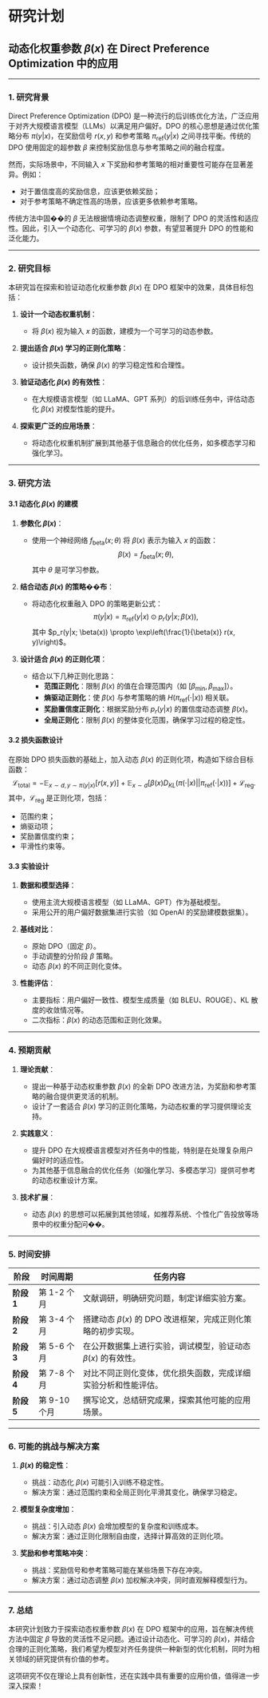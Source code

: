 
# 研究计划


## **动态化权重参数 $\beta(x)$ 在 Direct Preference Optimization 中的应用**

---

### **1. 研究背景**

Direct Preference Optimization (DPO) 是一种流行的后训练优化方法，广泛应用于对齐大规模语言模型（LLMs）以满足用户偏好。DPO 的核心思想是通过优化策略分布 $\pi(y|x)$，在奖励信号 $r(x, y)$ 和参考策略 $\pi_{\text{ref}}(y|x)$ 之间寻找平衡。传统的 DPO 使用固定的超参数 $\beta$ 来控制奖励信息与参考策略之间的融合程度。

然而，实际场景中，不同输入 $x$ 下奖励和参考策略的相对重要性可能存在显著差异。例如：
- 对于置信度高的奖励信息，应该更依赖奖励；
- 对于参考策略不确定性高的场景，应该更多依赖参考策略。

传统方法中固��的 $\beta$ 无法根据情境动态调整权重，限制了 DPO 的灵活性和适应性。因此，引入一个动态化、可学习的 $\beta(x)$ 参数，有望显著提升 DPO 的性能和泛化能力。

---

### **2. 研究目标**

本研究旨在探索和验证动态化权重参数 $\beta(x)$ 在 DPO 框架中的效果，具体目标包括：

1. **设计一个动态权重机制**：
   - 将 $\beta(x)$ 视为输入 $x$ 的函数，建模为一个可学习的动态参数。

2. **提出适合 $\beta(x)$ 学习的正则化策略**：
   - 设计损失函数，确保 $\beta(x)$ 的学习稳定性和合理性。

3. **验证动态化 $\beta(x)$ 的有效性**：
   - 在大规模语言模型（如 LLaMA、GPT 系列）的后训练任务中，评估动态化 $\beta(x)$ 对模型性能的提升。

4. **探索更广泛的应用场景**：
   - 将动态化权重机制扩展到其他基于信息融合的优化任务，如多模态学习和强化学习。

---

### **3. 研究方法**

#### 3.1 动态化 $\beta(x)$ 的建模

1. **参数化 $\beta(x)$**：
   - 使用一个神经网络 $f_{\text{beta}}(x; \theta)$ 将 $\beta(x)$ 表示为输入 $x$ 的函数：
     $$
     \beta(x) = f_{\text{beta}}(x; \theta),
     $$
     其中 $\theta$ 是可学习参数。

2. **结合动态 $\beta(x)$ 的策略��布**：
   - 将动态化权重融入 DPO 的策略更新公式：
     $$
     \pi(y|x) = \pi_{\text{ref}}(y|x) \odot p_r(y|x; \beta(x)),
     $$
     其中 $p_r(y|x; \beta(x)) \propto \exp\left(\frac{1}{\beta(x)} r(x, y)\right)$。

3. **设计适合 $\beta(x)$ 的正则化项**：
   - 结合以下几种正则化思路：
     - **范围正则化**：限制 $\beta(x)$ 的值在合理范围内（如 $[\beta_{\text{min}}, \beta_{\text{max}}]$）。
     - **熵驱动正则化**：使 $\beta(x)$ 与参考策略的熵 $H(\pi_{\text{ref}}(\cdot|x))$ 相关联。
     - **奖励置信度正则化**：根据奖励分布 $p_r(y|x)$ 的置信度动态调整 $\beta(x)$。
     - **全局正则化**：限制 $\beta(x)$ 的整体变化范围，确保学习过程的稳定性。

#### 3.2 损失函数设计

在原始 DPO 损失函数的基础上，加入动态 $\beta(x)$ 的正则化项，构造如下综合目标函数：
$$
\mathcal{L}_{\text{total}} = -\mathbb{E}_{x \sim d, y \sim \pi(y|x)}\left[r(x, y)\right] + \mathbb{E}_{x \sim d}\left[\beta(x) D_{KL}(\pi(\cdot|x) || \pi_{\text{ref}}(\cdot|x))\right] + \mathcal{L}_{\text{reg}}.
$$
其中，$\mathcal{L}_{\text{reg}}$ 是正则化项，包括：
- 范围约束；
- 熵驱动项；
- 奖励置信度约束；
- 平滑性约束等。

#### 3.3 实验设计

1. **数据和模型选择**：
   - 使用主流大规模语言模型（如 LLaMA、GPT）作为基础模型。
   - 采用公开的用户偏好数据集进行实验（如 OpenAI 的奖励建模数据集）。

2. **基线对比**：
   - 原始 DPO（固定 $\beta$）。
   - 手动调整的分阶段 $\beta$ 策略。
   - 动态 $\beta(x)$ 的不同正则化变体。

3. **性能评估**：
   - 主要指标：用户偏好一致性、模型生成质量（如 BLEU、ROUGE）、KL 散度的收敛情况等。
   - 二次指标：$\beta(x)$ 的动态范围和正则化效果。

---

### **4. 预期贡献**

1. **理论贡献**：
   - 提出一种基于动态权重参数 $\beta(x)$ 的全新 DPO 改进方法，为奖励和参考策略的融合提供更灵活的机制。
   - 设计了一套适合 $\beta(x)$ 学习的正则化策略，为动态权重的学习提供理论支持。

2. **实践意义**：
   - 提升 DPO 在大规模语言模型对齐任务中的性能，特别是在处理复杂用户偏好时的适应性。
   - 为其他基于信息融合的优化任务（如强化学习、多模态学习）提供可参考的动态权重设计方案。

3. **技术扩展**：
   - 动态 $\beta(x)$ 的思想可以拓展到其他领域，如推荐系统、个性化广告投放等场景中的权重分配问��。

---

### **5. 时间安排**

| 阶段          | 时间周期       | 任务内容                                                       |
|---------------|---------------|---------------------------------------------------------------|
| **阶段 1**   | 第 1-2 个月   | 文献调研，明确研究问题，制定详细实验方案。                               |
| **阶段 2**   | 第 3-4 个月   | 搭建动态 $\beta(x)$ 的 DPO 改进框架，完成正则化策略的初步实现。          |
| **阶段 3**   | 第 5-6 个月   | 在公开数据集上进行实验，调试模型，验证动态 $\beta(x)$ 的有效性。          |
| **阶段 4**   | 第 7-8 个月   | 对比不同正则化变体，优化损失函数，完成详细实验分析和性能评估。               |
| **阶段 5**   | 第 9-10 个月  | 撰写论文，总结研究成果，探索其他可能的应用场景。                         |

---

### **6. 可能的挑战与解决方案**

1. **$\beta(x)$ 的稳定性**：
   - 挑战：动态化 $\beta(x)$ 可能引入训练不稳定性。
   - 解决方案：通过范围约束和全局正则化平滑其变化，确保学习稳定。

2. **模型复杂度增加**：
   - 挑战：引入动态 $\beta(x)$ 会增加模型的复杂度和训练成本。
   - 解决方案：通过正则化限制自由度，选择计算高效的正则化项。

3. **奖励和参考策略冲突**：
   - 挑战：奖励信号和参考策略可能在某些场景下存在冲突。
   - 解决方案：通过动态调整 $\beta(x)$ 加权解决冲突，同时直观解释模型行为。

---

### **7. 总结**

本研究计划致力于探索动态权重参数 $\beta(x)$ 在 DPO 框架中的应用，旨在解决传统方法中固定 $\beta$ 导致的灵活性不足问题。通过设计动态化、可学习的 $\beta(x)$，并结合合理的正则化策略，我们希望为模型对齐任务提供一种新型的优化机制，同时为相关领域的研究提供有价值的参考。

这项研究不仅在理论上具有创新性，还在实践中具有重要的应用价值，值得进一步深入探索！